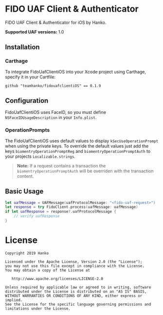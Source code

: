 # FIDO UAF Client & Authenticator

FIDO UAF Client & Authenticator for iOS by Hanko.

**Supported UAF versions:** 1.0

## Installation

### Carthage

To integrate FidoUafClientiOS into your Xcode project using Carthage, specify it in your Cartfile:

```
github "teamhanko/fidouafclientiOS" == 0.1.9
```

## Configuration

FidoUafClientiOS uses FaceID, so you must define `NSFaceIDUsageDescription` in your `Info.plist`.

### OperationPrompts

The FidoUafClientiOS uses default values to display `kSecUseOperationPrompt` when using the private keys.
To override the default values just add the keys `biomentryOperationPromptReg` and `biomentryOperationPromptAuth` to your projects `Localizable.strings`.

> **Note:** If a request contains a transaction the `biomentryOperationPromptAuth` will be overriden with the transaction content.

## Basic Usage

```swift
let uafMessage = UAFMessage(uafProtocolMessage: "<fido-uaf-request>")
let response = try FidoClient.process(uafMessage: uafMessage)
if let uafResponse = response?.uafProtocolMessage {
    // verify uafResponse
}
```

# License

	Copyright 2019 Hanko

    Licensed under the Apache License, Version 2.0 (the "License");
    you may not use this file except in compliance with the License.
    You may obtain a copy of the License at

       http://www.apache.org/licenses/LICENSE-2.0

    Unless required by applicable law or agreed to in writing, software
    distributed under the License is distributed on an "AS IS" BASIS,
    WITHOUT WARRANTIES OR CONDITIONS OF ANY KIND, either express or implied.
    See the License for the specific language governing permissions and
    limitations under the License.
